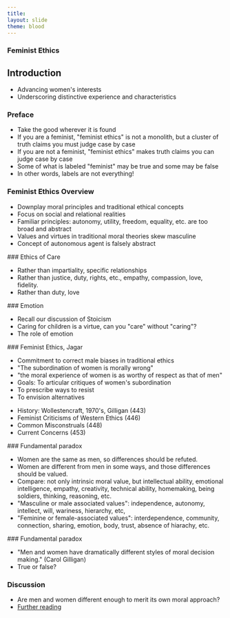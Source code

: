 ```yaml
---
title: 
layout: slide
theme: blood
---
```


<section><!--Intro slide begin-->
<section data-background="http://i.huffpost.com/gen/2395382/images/o-FEMINISM-IN-2014-facebook.jpg" data-markdown><!--Intro slide begin-->


# Feminist Ethics

</section><section data-markdown><!--Intro slide end-->

## Introduction

- Advancing women's interests
- Underscoring distinctive experience and characteristics

</section><section data-markdown>


### Preface

- Take the good wherever it is found
- If you are a feminist, "feminist ethics" is not a monolith, but a cluster of truth claims you must judge case by case
- If you are not a feminist, "feminist ethics" makes truth claims you can judge case by case
- Some of what is labeled "feminist" may be true and some may be false
- In other words, labels are not everything!

</section>
<section data-markdown data-background="https://bossip.files.wordpress.com/2015/08/woman21.jpg?w=700">  <!--Slide Beginning-->

</section>
<section data-markdown>

</section><section data-markdown data-background="http://img05.deviantart.net/fa26/i/2015/350/e/e/i_am_not_a_feminist_by_bjsparky-d94w2y1.jpg">

</section>
<section data-markdown>

### Feminist Ethics Overview

- Downplay moral principles and traditional ethical concepts
- Focus on social and relational realities
- Familiar principles: autonomy, utility, freedom, equality, etc. are too broad and abstract
- Values and virtues in traditional moral theories skew masculine 
- Concept of autonomous agent is falsely abstract



</section><section data-markdown>
### Ethics of Care

- Rather than impartiality, specific relationships
- Rather than justice, duty, rights, etc., empathy, compassion, love, fidelity. 
- Rather than duty, love


</section><section data-markdown>
### Emotion

- Recall our discussion of Stoicism
- Caring for children is a virtue, can you "care" without "caring"?
- The role of emotion 

</section><section data-markdown>
### Feminist Ethics, Jagar

- Commitment to correct male biases in traditional ethics
- "The subordination of women is morally wrong"
- "the moral experience of women is as worthy of respect as that of men"
- Goals: To articular critiques of women's subordination
- To prescribe ways to resist
- To envision alternatives

</section><section data-markdown>

- History: Wollestencraft, 1970's, Gilligan (443)
- Feminist Criticisms of Western Ethics (446)
- Common Misconstruals (448)
- Current Concerns (453)



</section><section data-markdown>
### Fundamental paradox

- Women are the same as men, so differences should be refuted.
- Women are different from men in some ways, and those differences should be valued. 
- Compare: not only intrinsic moral value, but intellectual ability, emotional intelligence, empathy, creativity, technical ability, homemaking, being soldiers, thinking, reasoning, etc. 
- "Masculine or male associated values": independence, autonomy, intellect, will, wariness, hierarchy, etc,
- "Feminine or female-associated values": interdependence, community, connection, sharing, emotion, body, trust, absence of hiarachy, etc.

</section><section data-markdown>
### Fundamental paradox

- "Men and women have dramatically different styles of moral decision making." (Carol Gilligan)
- True or false? 



</section><section data-markdown>

### Discussion

* Are men and women different enough to merit its own moral approach? 
* [Further reading](http://nymag.com/thecut/2017/02/self-empowerment-is-just-another-word-for-narcissism.html)





</section>
</section><!--Slide end-->
